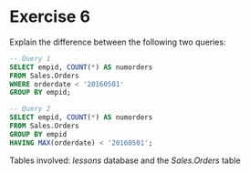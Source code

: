 # Exercise 6

Explain the difference between the following two queries:

```sql
-- Query 1
SELECT empid, COUNT(*) AS numorders
FROM Sales.Orders
WHERE orderdate < '20160501'
GROUP BY empid;

-- Query 2
SELECT empid, COUNT(*) AS numorders
FROM Sales.Orders
GROUP BY empid
HAVING MAX(orderdate) < '20160501';
```

Tables involved: *lessons* database and the *Sales.Orders* table